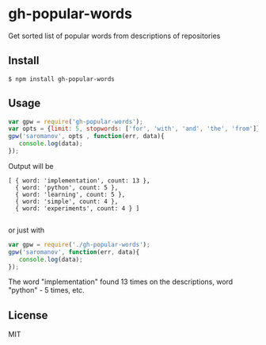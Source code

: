 # gh-popular-words
Get sorted list of popular words from descriptions of repositories

## Install

```$ npm install gh-popular-words```


## Usage

```javascript
var gpw = require('gh-popular-words');
var opts = {limit: 5, stopwords: ['for', 'with', 'and', 'the', 'from']};
gpw('saromanov', opts , function(err, data){
   console.log(data);
});
```
Output will be
```
[ { word: 'implementation', count: 13 },
  { word: 'python', count: 5 },
  { word: 'learning', count: 5 },
  { word: 'simple', count: 4 },
  { word: 'experiments', count: 4 } ]
  
```

or just with
```javascript
var gpw = require('./gh-popular-words');
gpw('saromanov', function(err, data){
   console.log(data);
});
```
The word "implementation" found 13 times on the descriptions, word "python" - 5 times, etc.


## License
MIT
